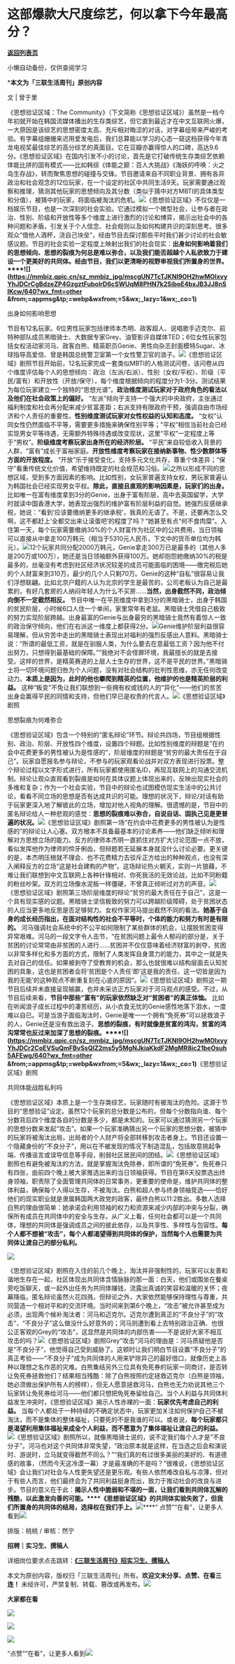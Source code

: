# 这部爆款大尺度综艺，何以拿下今年最高分？

[**返回列表页**](/gzh/三联生活周刊)

小懒自动备份，仅供查阅学习

***本文为「三联生活周刊」原创内容**

文 | 曾于里

《思想验证区域：The
Community》（下文简称《思想验证区域》）虽然是一档今年初就开始在韩国流媒体播出的生存类综艺，但它直到最近才在中文互联网火爆，一大原因是该综艺的思想密度太高、充斥相对晦涩的对话，对字幕组带来严峻的考验。有字幕组姗姗来迟用爱发电后，我们总算能以学习的心态一窥这档获得今年青龙电视奖最佳综艺的高分综艺的真面目。它在豆瓣亦赢得惊人的口碑，高达9.6分。《思想验证区域》在国内引发不小的讨论，首先是它打破传统生存类综艺依赖体能比拼的固有模式——比如韩综《体能之巅：百人大挑战》《海妖的呼唤：火之岛生存战》，转而聚焦思想的碰撞与交锋。节目邀请来自不同职业背景、拥有各异政治和社会观念的12位玩家，在一个设定的社区中共同生活9天。玩家需要通过观察和推理，猜测其他玩家的思想倾向及其分数（类似于猜中对方MBTI的具体类型和分值），被猜中的玩家，将面临被淘汰的危机。![](https://mmbiz.qpic.cn/sz_mmbiz_png/r7l7L28KwuWLQG7QWX0Fc8l4skQ1gEd6DY6nyRmt0ZIAJ3BFVNUFO8kia6bWiaRwwMnuXQD2y5ByHNpNxIib3okUQ/640?wx_fmt=other&from;=appmsg&tp;=webp&wxfrom;=5&wx;_lazy=1&wx;_co=1)《思想验证区域》不仅仅是一档娱乐节目，也是一次深刻的社会实验。它通过模拟一个微型社会，让参与者在政治、性别、阶级和开放性等多个维度上进行激烈的讨论和博弈，揭示出社会中的各种问题和矛盾，引发关于个人信念、社会规则以及如何构建共识的深刻思考。很多观众“借他人酒杯，浇自己块垒”，经由节目去探讨那些平时我们甚少讨论的社会敏感议题。节目的社会实验一定程度上映射出我们的社会现实：**出身如何影响着我们的思想倾向、思想的裂痕为何总是难以弥合，以及我们能否超越个人私欲致力于建设一个更美好的共同体。经由节目，我们以更清晰的视野审视我们所置身的世界。****![](https://mmbiz.qpic.cn/sz_mmbiz_jpg/mscgUN7TcTJKNl9OH2hwMOIxvyYhJDCrCgBdzeZP4GzgztFubolrD6cSWUqM8PHN7k2SiboE4bxJB3JJ8nSIKcw/640?wx_fmt=other
&from;=appmsg&tp;=webp&wxfrom;=5&wx;_lazy=1&wx;_co=1)**

出身如何影响思想

节目有12名玩家。6位男性玩家包括律师本杰明、政客超人、说唱歌手迈克尔、前特种部队成员黑暗骑士、大数据专家Grey、油管影评自媒体TED；6位女性玩家包括女权活动家河马、政客白熊、精英职员Genie、男性向杂志封面模特Sugar、冰球指导高爱信、曾是韩国总统警卫室第一个女性警卫官的浪子。![](https://mmbiz.qpic.cn/mmbiz_jpg/c2Sib3Mp7pON9nsFOVysHeGKzCRyGbqt6pdTkDhHeX0ggcNtCom4rvBXXqJjXeSRkQ6yZr7Ly7GpI3QUFqYHHYA/640?wx_fmt=jpeg&from;=appmsg)《思想验证区域》剧照节目开始前，12名玩家完成一套类似MBTI的人格测试问卷，该问卷从四个维度评估每个人的思想倾向：政治（左派/右派）、性别（女权/平权）、阶级（平民/富有）和开放性（开放/保守），每个维度根据倾向的程度分为1-3分。测试结果为每位玩家建立一个独特的“思想光谱”。**政治维度测试玩家对于政府角色的看法以及他们在社会政策上的偏好。**
“左派”倾向于支持一个强大的中央政府，主张通过福利制度和社会再分配来减少贫富差距；右派支持有限政府干预，强调自由市场经济和个人责任的重要性。**性别维度测试玩家对女性权益的认知和态度。**
“女权”认同女性仍然面临不平等，需要更多措施来确保性别平等；“平权”相信当前社会已经实现男女平等待遇，无需额外特殊待遇或改变现状，这里“平权”一定程度上等于“男权”。**阶级维度考察玩家出身所在的经济阶层。**
“平民”来自较低收入背景的人群，“富有”成长于富裕家庭。**开放性维度考察玩家在接纳新事物、性少数群体等方面的开放程度。**
“开放”乐于接受变化，支持多元文化共存，尊重个体差异；“保守”看重传统文化价值，希望维持既定的社会规范和习俗。![](https://mmbiz.qpic.cn/mmbiz_jpg/c2Sib3Mp7pON9nsFOVysHeGKzCRyGbqt6RicYvMTE6GdLFbZ6JPmoyyFWEPGVxsKxibdq7A2icSiaV3UmG0gFnZ4HwQ/640?wx_fmt=jpeg&from;=appmsg)之所以形成不同的思想区域，受到多方面因素的影响。比如性别，女玩家普遍支持女权，男玩家普遍认为韩国社会已经实现男女平权。**除此，直接且直观的影响因素是，玩家们的出身。**
比如唯一在富有维度拿到3分的Genie，出身于富有阶层，高中去英国留学，大学时就读中国香港大学，她表现出强烈的维护富有阶层利益的自觉。她强烈反感继承税，她说：“看到‘应该要缴纳更多的继承税’，我真的无语了。不是，还要再怎么交啊，这不都赶上‘全都交出来让滚蛋吧’的程度了吗？”她甚至有点“何不食肉糜”。入住第一天，每个玩家需要缴纳30%的个人财富作为社区中的公共费用，当日领袖可以直接从中拿走100万韩元（相当于5310元人民币，下文中的货币单位均为韩元）。![](https://mmbiz.qpic.cn/sz_mmbiz_png/Zhh2QeYJMNJFLJ5ibbiacibNfbxbtt2WKDcK9n3cCLBice3CtibLUBA8Ge8jicNWGbCBZ98KwDzccydP3m7CAcX1LbQQ/640?wx_fmt=other&from;=appmsg&tp;=webp&wxfrom;=5&wx;_lazy=1&wx;_co=1)12个玩家共同分配2000万韩元，Genie拿走300万已是最多的（其他人多是200万或100万），她还是当日领袖额外获得100万。她却抱怨她缴纳30%的税是最多的，丝毫没有考虑到社区经济状况较差的成员可能面临的困境——缴完税后她的个人财富来到310万，最少的几个人只剩70万。Genie的这种“自私”很容易让我们浮想联翩。比如北京户籍的人认为北京的学生是最苦的，公司老板认为自己是最累的，有好几套房的人纳闷年轻人为什么不买房……**当然，出身截然不同，政治倾向倒不一定截然相反。**
节目中唯一在平民维度中拿到3分的黑暗骑士，出身于韩国的贫民阶层，小时候6口人住一个单间，家里常年有老鼠。黑暗骑士凭借自己极致的努力实现阶层跨越。出身最富的Genie与出身最穷的黑暗骑士竟然有着惊人一致的政治保守倾向，他们在右派这一维度上都获得2分。![](https://mmbiz.qpic.cn/sz_mmbiz_png/Zhh2QeYJMNJFLJ5ibbiacibNfbxbtt2WKDc4ONxubicwKMGceic5v7k3p2aftc9qlaF5qVJ7kNSGf8QsoEfvExzs3DQ/640?wx_fmt=other&from;=appmsg&tp;=webp&wxfrom;=5&wx;_lazy=1&wx;_co=1)Genie维护阶层利益很容易理解，但从穷苦中走出的黑暗骑士表现出对福利的强烈反感出人意料。黑暗骑士说：“所谓的最低工资，就是在驯服人类，为什么要去在意最低工资？因为他不付出努力，只想得到最基础的保障。”“我绝对不会怪罪环境，我最擅长的就是去接受。这样的世界，是精英赛道的上层人士生存的世界，这不是平民的世界。”黑暗骑士将一切环境问题归咎为个人问题，没有对社会结构的批判性思维，亦无任何改变动力。**本质上是因为，此时的他也攀爬到精英的位置，他维护的也是精英阶层的利益。**
这种“叛变”不免让我们联想到一些拥有权或钱的人的“异化”——他们的贫苦出身会赢得平民的同情和支持，但他们早已是权贵的代言人。![](https://mmbiz.qpic.cn/mmbiz_png/c2Sib3Mp7pON9nsFOVysHeGKzCRyGbqt61fFM8cjnKWefhpnib4fwLCp5kTcCwib18BposAYMpywNMJYanfPWGnWg/640?wx_fmt=png&from;=appmsg)《思想验证区域》剧照

思想裂痕为何难弥合

《思想验证区域》包含一个特别的“匿名辩论”环节。辩论共四场，节目组根据性别、政治、阶层、开放性四个维度，设置四个辩题。比如性别维度的辩题是“在约会中花费更多的男性被认为是性感的”，阶层维度的辩题是“贫穷的最大责任在于自己”。玩家自愿报名参与辩论，不参与的玩家观看论战并对双方表现进行投票。整个辩论过程以文字形式进行，所有玩家都使用匿名ID，再现互联网上的沟通交流机制。辩论让观众直观看到裂痕是如何在具体议题上体现出来的，反映出现实社会的多维和复杂；作为一个社会实验，节目中的辩论也试图模仿现实生活中的公共讨论，看看不同立场的思想是否有达成共识的可能。理想的状况下，辩论/对话有助于玩家更深入地了解彼此的立场，增加对他人视角的理解。很遗憾的是，节目中的匿名辩论给人一种悲观的感觉：**思想的裂痕难以弥合，自说自话、固执己见是更普遍的状况。**![](https://mmbiz.qpic.cn/sz_mmbiz_png/r7l7L28KwuWLQG7QWX0Fc8l4skQ1gEd6P2vSqM7icIH5BReNWZqQe553tFHduXibuzrN9CIT67oY3hnOiaBJWYHVA/640?wx_fmt=other&from;=appmsg&tp;=webp&wxfrom;=5&wx;_lazy=1&wx;_co=1)《思想验证区域》剧照第一场“在约会中花费更多的男性被认为是性感的”的辩论让人心塞。双方根本不具备最基本的讨论素养——他们缺乏倾听和理解对方思想立场的能力。反方的律师本杰明一直抓住对方扩大讨论范围一点不放，看似发挥他作为律师的伶牙俐齿，但辩题若无延展本身就没什么讨论必要。更关键的是，本杰明压根就不理会、也不花费精力去驳斥正方给出的种种观点，也没有深入阐释反方的立场“这是社会建构的产物”。这场辩论热火朝天，实则一片狼藉，不难让我们联想到中文互联网上各种针锋相对、你死我活的无效论战，比如不同粉籍的粉丝吵架。双方的立场像水泥板一样僵硬，不曾真正倾听过对方的声音。![](https://mmbiz.qpic.cn/sz_mmbiz_jpg/r7l7L28KwuWLQG7QWX0Fc8l4skQ1gEd63VLLrgwFP9KwiceicljousDWSweLY9r2RpCRcllMPqDoU4biaFS1N6LGA/640?wx_fmt=other&from;=appmsg&tp;=webp&wxfrom;=5&wx;_lazy=1&wx;_co=1)《思想验证区域》剧照第三场阶层维度的辩论“贫穷的最大责任在于自己”，这是一个具有现实感的议题。黑暗骑士坚信极致的努力可以跨越阶级障碍，处于贫困状态的人应当更多地反思是否足够努力。女权作家河马提出截然不同的看法。**她基于自身的成长经历指出，在面对结构性的社会不平等时，个体的能力和努力有时是有限的。**
河马强调社会系统中的不公平如何限制了某些群体的机会，让摆脱贫困变得异常艰难。河马的一段文字令人击节，“在贫困问题上最令人郁闷的部分是，关于贫困的讨论常常由非贫困的人进行……贫困并不仅仅意味着经济财富的剥夺，贫困以非常多样化和多方面的方式，限制了人类发挥自身潜力的能力，其中之一就是失去对自己的信任。如果被剥夺了受教育的机会，那么也就很难以结构层面去认知贫困的具象，这也是贫困者会将‘贫困是个人责任’即‘这是我的责任、这一切皆是因为我的无能’的这种观点不断重复刻在心底的原因”。![](https://mmbiz.qpic.cn/mmbiz_png/c2Sib3Mp7pON9nsFOVysHeGKzCRyGbqt6mYYItHEaS5Kp5Y3Dlic8VSuA29RSYKlaGPPkFAUqiboIFulnXqeq3UTA/640?wx_fmt=png&from;=appmsg)《思想验证区域》剧照这一期节目后续并未直接呈现输赢，也并未采访正方玩家对于河马观点的感受。不过，从节目后续来看，**节目中那些“富有”的玩家依然缺乏对“贫困者”的真正体恤。**
比如在听闻浪子成长过程中的凄苦经历，从小衣食无忧的Genie感性地落下泪水，一度难以自已。可是当浪子面临淘汰时，Genie是唯一一个拥有“免死券”可以拯救浪子的人，Genie还是没有救出浪子。**思想的裂痕，有时就像是贫富的鸿沟，贫富的鸿沟常常也反过来加深了思想的裂痕。****![](https://mmbiz.qpic.cn/sz_mmbiz_jpg/mscgUN7TcTJKNl9OH2hwMOIxvyYhJDCr2CoEVSuQmFBvSsQIZ2ms5y5MgNJkiaKkdF2MgMR8ic21beOsuh5AFEwg/640?wx_fmt=other
&from;=appmsg&tp;=webp&wxfrom;=5&wx;_lazy=1&wx;_co=1)**《思想验证区域》剧照

共同体能战胜私利吗

《思想验证区域》本质上是一个生存类综艺，玩家随时有被淘汰的危险。这源于节目的“思想验证”设定。虽然12个玩家的总分数是公布的，但每个分数指向谁、每个分数背后四个维度各自的分数是多少，都是未知的。玩家可以通过猜测另一个玩家的思想分数来发起“攻击”。如果一个玩家准确猜出另一个玩家的思想分数，被猜中的玩家将被淘汰出局，出局者的个人财产将全部转移到攻击者身上。节目还设置一个隐藏身份的“不良分子”，用以在不被发现的情况下制造混乱，包括故意挑起争端、传播谣言或误导信息等手段，削弱社区居民间的团结。![](https://mmbiz.qpic.cn/sz_mmbiz_jpg/mscgUN7TcTJKNl9OH2hwMOIxvyYhJDCrZxEdaS87icoqNaQTtZAA3dfcDyqWOic2nrJvhQw2icRNOUq5gjdS1oIqw/640?wx_fmt=jpeg&from;=appmsg)《思想验证区域》剧照也有避免被淘汰的方法，就是掌握淘汰免除券，即所谓的“免死券”。免死券只有四张，由前四个晚上被大家推选出来的当日领袖获得。节目在第6天投票选出终身领袖，职责除了全面管理共同体的日常事务，更重要的使命是，维护共同体的整体利益，确保每个人得以生存，不被淘汰。白熊和超人参与终身领袖竞选——恰好他们的现实职业就是隶属韩国两大政党的政客，最终白熊以11:2胜出。多数人选择白熊的理由很简单：她承诺会利用领袖的权力和资源来减少内部的冲突与分裂，确保所有成员在共同体中的安全与生存。从广义上看，任何社会都可以是一个共同体，理想的共同体是强调成员之间的彼此依存，以及共享性、多样性与包容性。**每个人都不想被“攻击”，每个人都渴望得到共同体的保护，当然每个人也需要为共同体让渡自己的部分私利。**

![](https://mmbiz.qpic.cn/sz_mmbiz_png/Zhh2QeYJMNJFLJ5ibbiacibNfbxbtt2WKDcctemI464NUYEvP8xYjiblluF00QycsRib3kBP2wtmmdYlzGLpKNeAKfw/640?wx_fmt=other&from;=appmsg&tp;=webp&wxfrom;=5&wx;_lazy=1&wx;_co=1)

《思想验证区域》剧照在入住的前几个晚上，淘汰并非强制性的，玩家可以友善和谐地生存在一起，社区体现出共同体含情脉脉的那一面：白天，他们或围坐在餐桌旁吃饭聊天，或一起外出任务为共同体赚钱，流露出真诚的笑容和温暖的关怀；夜幕降临，匿名辩论虽然火花四溅，但辩论之外，大家依然能够保持理性与尊重，共同营造一个相对平和的交流环境。当时间来到第6个晚上，“攻击”被允许甚至成为必须，出现两个候补淘汰者：河马和迈克尔。迈克尔遭到真正的“不良分子”的“攻击”，“不良分子”这么做没什么好意外的；河马则遭到看上去特别政治正确、也很公正客观的Grey的“攻击”，这显然是共同体的内部伤害——不是说好大家不相互攻击的吗？![](https://mmbiz.qpic.cn/sz_mmbiz_jpg/mscgUN7TcTJKNl9OH2hwMOIxvyYhJDCrVxb1IFzudmMwjMqEsIq8liaVV8ztmibZ5xOoCYOAIFIrrCWJVwZIn9aw/640?wx_fmt=jpeg&from;=appmsg)《思想验证区域》剧照Grey“攻击”河马的理由是：河马质疑他是否是“不良分子”，他觉得自己受到威胁了。这顿时让我们明白节目设置“不良分子”的真正考验——“不良分子”成为共同体的人用来铲除异己的最好借口，就像历史上各种以理想之名作恶的灾难。白熊集结另外三位具有免死券的玩家一同商讨，是否转让免死券拯救他们？结果相当残酷：除了白熊按照约定拯救迈克尔（白熊是领袖，她必须做出保护所有人的榜样），但无人愿意拯救河马，白熊也无力劝说其他三个玩家转让免死券给河马——他们都只想把免死券留给自己。当个人利益与共同体利益发生冲突时，《思想验证区域》揭示人性赤裸的一面：**玩家优先考虑自己的利益。**
当每个人都处于一种持续的不确定状态中，玩家更加关注如何保护自己不被淘汰，而不是集体的整体福祉，只要死的不是我谁的可以。或者说，**每个玩家都只是渴望利用集体福祉来成全个人利益，而不愿意为了集体福祉让渡自己的利益。**![](https://mmbiz.qpic.cn/sz_mmbiz_jpg/mscgUN7TcTJKNl9OH2hwMOIxvyYhJDCrsibPficQicR3fewyMzFBgtAlRhvQwtk24SmtTKcVMRKSJbqIMMDJtHOYw/640?wx_fmt=jpeg&from;=appmsg)《思想验证区域》剧照所以，就像黑暗骑士说的，说不定我们每个人才是“不良分子”。河马也对这个共同体非常失望，“政治原本就是这样，在当选之后会和演说时、游说时，立马就变得截然不同么？”“我们真的有过很多美丽的美好的、有道德感的故事，（然而今天这冷漠一幕）才是最准确的不是吗？”很难说，《思想验证区域》会让我们对社会与人性更失望还是更乐观。有些人依然难改自私与凉薄，但对于有些人而言，他们最终会为了共同利益挺身而出，致力于推动社会的改良与进步。节目的意义在于此：**揭示人性中脆弱和不堪的一面，让我们看到共同体瓦解的残酷，以此激发向善的可能。****《思想验证区域》的共同体实验失败了，但我们所置身的共同体的结局，选择权在我们手上。**![](https://mmbiz.qpic.cn/mmbiz_png/c2Sib3Mp7pON9nsFOVysHeGKzCRyGbqt6iaIzyMthl02P1G7QRycMibTmf3Lvy6aPVxmqpwbrwycZb1tl9hxYbEQg/640?wx_fmt=png&from;=appmsg)****“
点赞”“在看”，让更多人看到![](https://mmbiz.qpic.cn/mmbiz_gif/c2Sib3Mp7pON9hkSZwdTibRHNZSMPyiapUCHJwlyoZVBC3SfmPmF0VKjkm3NiaToQloHFJ6icyicqZnqgXp6pSQJt5gg/640?wx_fmt=gif&from;=appmsg&wxfrom;=5&wx;_lazy=1&tp;=webp)  
  
  
  
  
  

排版：桃桃 / 审核：然宁

  
**招聘｜实习生、撰稿人**  

详细岗位要求点击跳转：[**《三联生活周刊》招实习生、撰稿人**](http://mp.weixin.qq.com/s?__biz=MTc5MTU3NTYyMQ==&mid=2651136871&idx=3&sn=f1c0777fe9d31881e5dfca68ebc2937f&chksm=5907324d6e70bb5b3546dfe1c7b31b5fe05664bebbf36356ba9a1a352e0678444cad62875ad4&scene=21#wechat_redirect)

本文为原创内容，版权归「三联生活周刊」所有。**欢迎文末分享、点赞、在看三连！**
未经许可，严禁复制、转载、篡改或再发布。![](https://mmbiz.qpic.cn/sz_mmbiz_png/Gg7Qtoh7Aic9ZTmAdCc80b4nD7xicgPt863QWU7oNswDx19XrjfTtSl8QwatY2EEZGuNd1WRRiapDZjcDhTnNYmBg/640?wx_fmt=other&wxfrom;=5&wx;_lazy=1&wx;_co=1&retryload;=1&tp;=webp)

**大家都在看**

  
[![](https://mmbiz.qpic.cn/mmbiz_png/c2Sib3Mp7pONascuwK0uuVP1bngyqnqwbcQpvbxC92WEzfB1h4oVwFSibFJ8YbRh9zc4SOexvXXicSwnskPViaBMHw/640?wx_fmt=other&from;=appmsg&wxfrom;=5&wx;_lazy=1&wx;_co=1&tp;=webp)](http://mp.weixin.qq.com/s?__biz=MTc5MTU3NTYyMQ==&mid=2651444254&idx=1&sn=6295b72bff02636df35f9f42ec40c4ee&chksm=590bc5346e7c4c224af0bbd0699511450174a7fdda248883493b20c606c8c563b53ecdc05f8e&scene=21#wechat_redirect)  

![](https://mmbiz.qpic.cn/sz_mmbiz_png/Gg7Qtoh7Aic9ZTmAdCc80b4nD7xicgPt86k1kgpU51hWCHjV92ryhVW35PLCvLhxLw9XDhXjgeDyZhHSx5EbRcfg/640?wx_fmt=other&wxfrom;=5&wx;_lazy=1&wx;_co=1&retryload;=1&tp;=webp)

  
[![](https://mmbiz.qpic.cn/mmbiz_jpg/c2Sib3Mp7pONuwrdetOsWUZLdDE1J39mLibBBe0vPzCKS1topq8p9JgG9O86KDCNS3SZl7Paa1d80gvHIBg9C0cw/640?wx_fmt=other&from;=appmsg&wxfrom;=5&wx;_lazy=1&wx;_co=1&tp;=webp)]()  
  
“点赞”“在看”，让更多人看到![](https://mmbiz.qpic.cn/mmbiz_gif/c2Sib3Mp7pON9hkSZwdTibRHNZSMPyiapUCHJwlyoZVBC3SfmPmF0VKjkm3NiaToQloHFJ6icyicqZnqgXp6pSQJt5gg/640?wx_fmt=gif&from;=appmsg&wxfrom;=5&wx;_lazy=1&tp;=webp)

